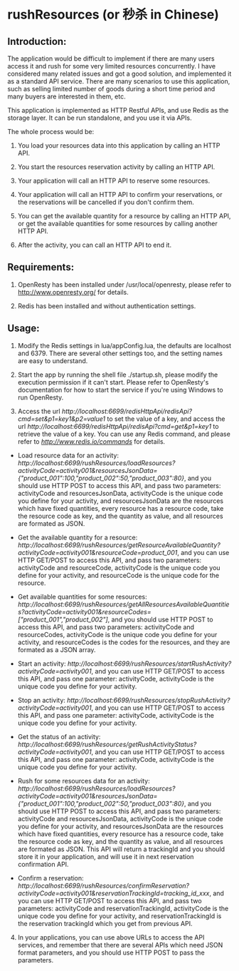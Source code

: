 # rushResources (or 秒杀 in Chinese)

## Introduction:

The application would be difficult to implement if there are many users access it and rush for some very limited resources concurrently. I have considered many related issues and got a good solution, and implemented it as a standard API service. There are many scenarios to use this application, such as selling limited number of goods during a short time period and many buyers are interested in them, etc.

This application is implemented as HTTP Restful APIs, and use Redis as the storage layer. It can be run standalone, and you use it via APIs.

The whole process would be:

1. You load your resources data into this application by calling an HTTP API.

2. You start the resources reservation activity by calling an HTTP API.

3. Your application will call an HTTP API to reserve some resources.

4. Your application will call an HTTP API to confirm your reservations, or the reservations will be cancelled if you don't confirm them.

5. You can get the available quantity for a resource by calling an HTTP API, or get the available quantities for some resources by calling another HTTP API.

6. After the activity, you can call an HTTP API to end it.


## Requirements:

1. OpenResty has been installed under /usr/local/openresty, please refer to http://www.openresty.org/ for details.

2. Redis has been installed and without authentication settings.


## Usage:

1. Modify the Redis settings in lua/appConfig.lua, the defaults are localhost and 6379. There are several other settings too, and the setting names are easy to understand.

2. Start the app by running the shell file ./startup.sh, please modify the execution permission if it can't start. Please refer to OpenResty's documentation for how to start the service if you're using Windows to run OpenResty.

3. Access the url *http://localhost:6699/redisHttpApi/redisApi?cmd=set&p1=key1&p2=value1* to set the value of a key, and access the url *http://localhost:6699/redisHttpApi/redisApi?cmd=get&p1=key1* to retrieve the value of a key. You can use any Redis command, and please refer to *http://www.redis.io/commands* for details.

* Load resource data for an activity: *http://localhost:6699/rushResources/loadResources?activityCode=activity001&resourcesJsonData={"product_001":100,"product_002":50,"product_003":80}*, and you should use HTTP POST to access this API, and pass two parameters: activityCode and resourcesJsonData, activityCode is the unique code you define for your activity, and resourcesJsonData are the resources which have fixed quantities, every resource has a resource code, take the resource code as key, and the quantity as value, and all resources are formated as JSON.

* Get the available quantity for a resource: *http://localhost:6699/rushResources/getResourceAvailableQuantity?activityCode=activity001&resourceCode=product_001*, and you can use HTTP GET/POST to access this API, and pass two parameters: activityCode and resourceCode, activityCode is the unique code you define for your activity, and resourceCode is the unique code for the resource.

* Get available quantities for some resources: *http://localhost:6699/rushResources/getAllResourcesAvailableQuantities?activityCode=activity001&resourceCodes=["product_001","product_002"]*, and you should use HTTP POST to access this API, and pass two parameters: activityCode and resourceCodes, activityCode is the unique code you define for your activity, and resourceCodes is the codes for the resources, and they are formated as a JSON array.

* Start an activity: *http://localhost:6699/rushResources/startRushActivity?activityCode=activity001*, and you can use HTTP GET/POST to access this API, and pass one parameter: activityCode, activityCode is the unique code you define for your activity.

* Stop an activity: *http://localhost:6699/rushResources/stopRushActivity?activityCode=activity001*, and you can use HTTP GET/POST to access this API, and pass one parameter: activityCode, activityCode is the unique code you define for your activity.

* Get the status of an activity: *http://localhost:6699/rushResources/getRushActivityStatus?activityCode=activity001*, and you can use HTTP GET/POST to access this API, and pass one parameter: activityCode, activityCode is the unique code you define for your activity.

* Rush for some resources data for an activity: *http://localhost:6699/rushResources/loadResources?activityCode=activity001&resourcesJsonData={"product_001":100,"product_002":50,"product_003":80}*, and you should use HTTP POST to access this API, and pass two parameters: activityCode and resourcesJsonData, activityCode is the unique code you define for your activity, and resourcesJsonData are the resources which have fixed quantities, every resource has a resource code, take the resource code as key, and the quantity as value, and all resources are formated as JSON. This API will return a trackingId and you should store it in your application, and will use it in next reservation confirmation API.

* Confirm a reservation: *http://localhost:6699/rushResources/confirmReservation?activityCode=activity001&reservationTrackingId=tracking_id_xxx*, and you can use HTTP GET/POST to access this API, and pass two parameters: activityCode and reservationTrackingId, activityCode is the unique code you define for your activity, and reservationTrackingId is the reservation trackingId which you get from previous API.


4. In your applications, you can use above URLs to access the API services, and remember that there are several APIs which need JSON format parameters, and you should use HTTP POST to pass the parameters.




